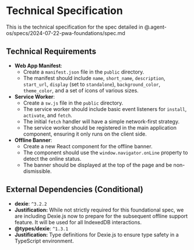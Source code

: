 # Technical Specification

This is the technical specification for the spec detailed in @.agent-os/specs/2024-07-22-pwa-foundations/spec.md

## Technical Requirements

- **Web App Manifest**:
  - Create a `manifest.json` file in the `public` directory.
  - The manifest should include `name`, `short_name`, `description`, `start_url`, `display` (set to `standalone`), `background_color`, `theme_color`, and a set of icons of various sizes.
- **Service Worker**:
  - Create a `sw.js` file in the `public` directory.
  - The service worker should include basic event listeners for `install`, `activate`, and `fetch`.
  - The initial `fetch` handler will have a simple network-first strategy.
  - The service worker should be registered in the main application component, ensuring it only runs on the client side.
- **Offline Banner**:
  - Create a new React component for the offline banner.
  - The component should use the `window.navigator.onLine` property to detect the online status.
  - The banner should be displayed at the top of the page and be non-dismissible.

## External Dependencies (Conditional)

- **dexie**: `^3.2.2`
- **Justification:** While not strictly required for this foundational spec, we are including Dexie.js now to prepare for the subsequent offline support feature. It will be used for all IndexedDB interactions.
- **@types/dexie**: `^1.3.1`
- **Justification:** Type definitions for Dexie.js to ensure type safety in a TypeScript environment.
